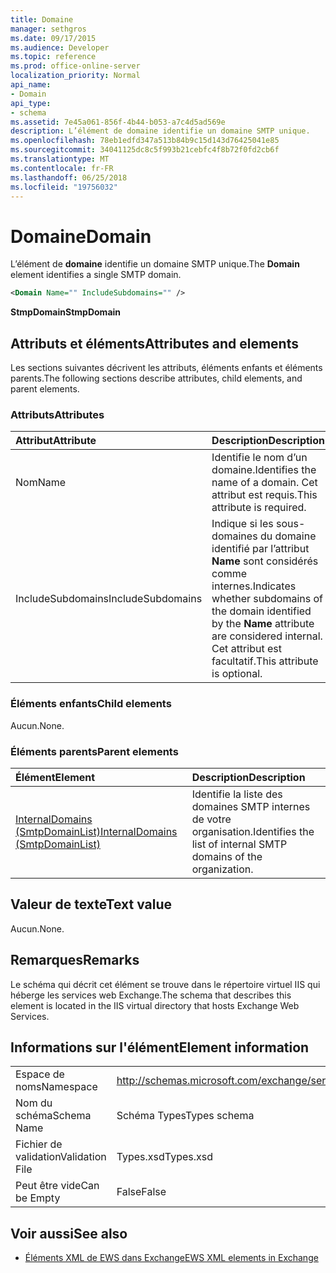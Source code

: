 ```yaml
---
title: Domaine
manager: sethgros
ms.date: 09/17/2015
ms.audience: Developer
ms.topic: reference
ms.prod: office-online-server
localization_priority: Normal
api_name:
- Domain
api_type:
- schema
ms.assetid: 7e45a061-856f-4b44-b053-a7c4d5ad569e
description: L’élément de domaine identifie un domaine SMTP unique.
ms.openlocfilehash: 78eb1edfd347a513b84b9c15d143d76425041e85
ms.sourcegitcommit: 34041125dc8c5f993b21cebfc4f8b72f0fd2cb6f
ms.translationtype: MT
ms.contentlocale: fr-FR
ms.lasthandoff: 06/25/2018
ms.locfileid: "19756032"
---
```

# <a name="domain"></a><span data-ttu-id="8d18b-103">Domaine</span><span class="sxs-lookup"><span data-stu-id="8d18b-103">Domain</span></span>

<span data-ttu-id="8d18b-104">L’élément de **domaine** identifie un domaine SMTP unique.</span><span class="sxs-lookup"><span data-stu-id="8d18b-104">The **Domain** element identifies a single SMTP domain.</span></span> 
  
```xml
<Domain Name="" IncludeSubdomains="" />
```

 <span data-ttu-id="8d18b-105">**StmpDomain**</span><span class="sxs-lookup"><span data-stu-id="8d18b-105">**StmpDomain**</span></span>
## <a name="attributes-and-elements"></a><span data-ttu-id="8d18b-106">Attributs et éléments</span><span class="sxs-lookup"><span data-stu-id="8d18b-106">Attributes and elements</span></span>

<span data-ttu-id="8d18b-107">Les sections suivantes décrivent les attributs, éléments enfants et éléments parents.</span><span class="sxs-lookup"><span data-stu-id="8d18b-107">The following sections describe attributes, child elements, and parent elements.</span></span>
  
### <a name="attributes"></a><span data-ttu-id="8d18b-108">Attributs</span><span class="sxs-lookup"><span data-stu-id="8d18b-108">Attributes</span></span>

|<span data-ttu-id="8d18b-109">**Attribut**</span><span class="sxs-lookup"><span data-stu-id="8d18b-109">**Attribute**</span></span>|<span data-ttu-id="8d18b-110">**Description**</span><span class="sxs-lookup"><span data-stu-id="8d18b-110">**Description**</span></span>|
|:-----|:-----|
|<span data-ttu-id="8d18b-111">Nom</span><span class="sxs-lookup"><span data-stu-id="8d18b-111">Name</span></span>  <br/> |<span data-ttu-id="8d18b-112">Identifie le nom d’un domaine.</span><span class="sxs-lookup"><span data-stu-id="8d18b-112">Identifies the name of a domain.</span></span> <span data-ttu-id="8d18b-113">Cet attribut est requis.</span><span class="sxs-lookup"><span data-stu-id="8d18b-113">This attribute is required.</span></span>  <br/> |
|<span data-ttu-id="8d18b-114">IncludeSubdomains</span><span class="sxs-lookup"><span data-stu-id="8d18b-114">IncludeSubdomains</span></span>  <br/> |<span data-ttu-id="8d18b-115">Indique si les sous-domaines du domaine identifié par l’attribut **Name** sont considérés comme internes.</span><span class="sxs-lookup"><span data-stu-id="8d18b-115">Indicates whether subdomains of the domain identified by the **Name** attribute are considered internal.</span></span> <span data-ttu-id="8d18b-116">Cet attribut est facultatif.</span><span class="sxs-lookup"><span data-stu-id="8d18b-116">This attribute is optional.</span></span>  <br/> |
   
### <a name="child-elements"></a><span data-ttu-id="8d18b-117">Éléments enfants</span><span class="sxs-lookup"><span data-stu-id="8d18b-117">Child elements</span></span>

<span data-ttu-id="8d18b-118">Aucun.</span><span class="sxs-lookup"><span data-stu-id="8d18b-118">None.</span></span>
  
### <a name="parent-elements"></a><span data-ttu-id="8d18b-119">Éléments parents</span><span class="sxs-lookup"><span data-stu-id="8d18b-119">Parent elements</span></span>

|<span data-ttu-id="8d18b-120">**Élément**</span><span class="sxs-lookup"><span data-stu-id="8d18b-120">**Element**</span></span>|<span data-ttu-id="8d18b-121">**Description**</span><span class="sxs-lookup"><span data-stu-id="8d18b-121">**Description**</span></span>|
|:-----|:-----|
|[<span data-ttu-id="8d18b-122">InternalDomains (SmtpDomainList)</span><span class="sxs-lookup"><span data-stu-id="8d18b-122">InternalDomains (SmtpDomainList)</span></span>](internaldomains-smtpdomainlist.md) <br/> |<span data-ttu-id="8d18b-123">Identifie la liste des domaines SMTP internes de votre organisation.</span><span class="sxs-lookup"><span data-stu-id="8d18b-123">Identifies the list of internal SMTP domains of the organization.</span></span>  <br/> |
   
## <a name="text-value"></a><span data-ttu-id="8d18b-124">Valeur de texte</span><span class="sxs-lookup"><span data-stu-id="8d18b-124">Text value</span></span>

<span data-ttu-id="8d18b-125">Aucun.</span><span class="sxs-lookup"><span data-stu-id="8d18b-125">None.</span></span>
  
## <a name="remarks"></a><span data-ttu-id="8d18b-126">Remarques</span><span class="sxs-lookup"><span data-stu-id="8d18b-126">Remarks</span></span>

<span data-ttu-id="8d18b-127">Le schéma qui décrit cet élément se trouve dans le répertoire virtuel IIS qui héberge les services web Exchange.</span><span class="sxs-lookup"><span data-stu-id="8d18b-127">The schema that describes this element is located in the IIS virtual directory that hosts Exchange Web Services.</span></span>
  
## <a name="element-information"></a><span data-ttu-id="8d18b-128">Informations sur l'élément</span><span class="sxs-lookup"><span data-stu-id="8d18b-128">Element information</span></span>

|||
|:-----|:-----|
|<span data-ttu-id="8d18b-129">Espace de noms</span><span class="sxs-lookup"><span data-stu-id="8d18b-129">Namespace</span></span>  <br/> |http://schemas.microsoft.com/exchange/services/2006/types  <br/> |
|<span data-ttu-id="8d18b-130">Nom du schéma</span><span class="sxs-lookup"><span data-stu-id="8d18b-130">Schema Name</span></span>  <br/> |<span data-ttu-id="8d18b-131">Schéma Types</span><span class="sxs-lookup"><span data-stu-id="8d18b-131">Types schema</span></span>  <br/> |
|<span data-ttu-id="8d18b-132">Fichier de validation</span><span class="sxs-lookup"><span data-stu-id="8d18b-132">Validation File</span></span>  <br/> |<span data-ttu-id="8d18b-133">Types.xsd</span><span class="sxs-lookup"><span data-stu-id="8d18b-133">Types.xsd</span></span>  <br/> |
|<span data-ttu-id="8d18b-134">Peut être vide</span><span class="sxs-lookup"><span data-stu-id="8d18b-134">Can be Empty</span></span>  <br/> |<span data-ttu-id="8d18b-135">False</span><span class="sxs-lookup"><span data-stu-id="8d18b-135">False</span></span>  <br/> |
   
## <a name="see-also"></a><span data-ttu-id="8d18b-136">Voir aussi</span><span class="sxs-lookup"><span data-stu-id="8d18b-136">See also</span></span>

- [<span data-ttu-id="8d18b-137">Éléments XML de EWS dans Exchange</span><span class="sxs-lookup"><span data-stu-id="8d18b-137">EWS XML elements in Exchange</span></span>](ews-xml-elements-in-exchange.md)

